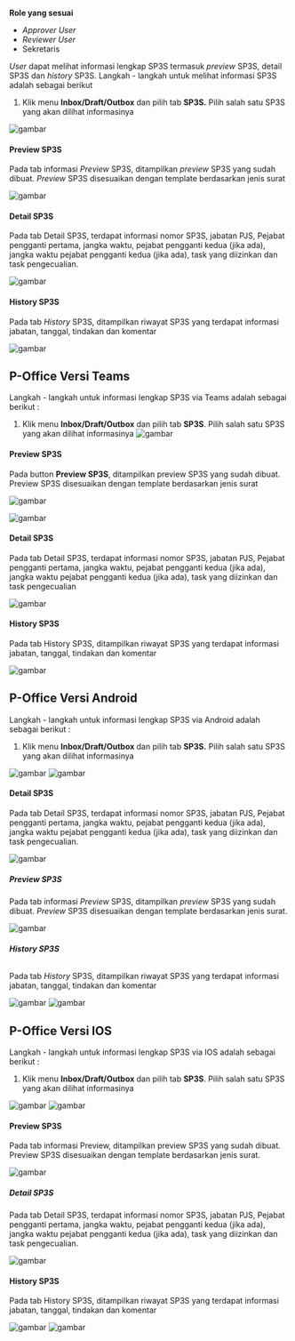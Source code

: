 **Role yang sesuai**

- *Approver User*
- *Reviewer User*
- Sekretaris

*User* dapat melihat informasi lengkap SP3S termasuk *preview* SP3S, detail SP3S dan *history* SP3S. Langkah - langkah untuk melihat informasi SP3S adalah sebagai berikut

1. Klik menu **Inbox/Draft/Outbox** dan pilih tab **SP3S.** Pilih salah satu SP3S yang akan dilihat informasinya

![gambar](SP3S/SP3S_Web/SP26.png)

#### **Preview SP3S**

Pada tab informasi *Preview* SP3S, ditampilkan *preview* SP3S yang sudah dibuat. *Preview* SP3S disesuaikan dengan template berdasarkan jenis surat

![gambar](SP3S/SP3S_Web/SP27.png)

#### **Detail SP3S**

Pada tab Detail SP3S, terdapat informasi nomor SP3S, jabatan PJS, Pejabat pengganti pertama, jangka waktu, pejabat pengganti kedua (jika ada), jangka waktu pejabat pengganti kedua (jika ada), task yang diizinkan dan task pengecualian.

![gambar](SP3S/SP3S_Web/SP28.png)

#### **History SP3S**

Pada tab *History* SP3S, ditampilkan riwayat SP3S yang terdapat informasi jabatan, tanggal, tindakan dan komentar

![gambar](SP3S/SP3S_Web/SP29.png)

## **P-Office Versi Teams**


Langkah - langkah untuk informasi lengkap SP3S via Teams adalah sebagai berikut :

1. Klik menu **Inbox/Draft/Outbox** dan pilih tab **SP3S**. Pilih salah satu SP3S yang akan dilihat informasinya
![gambar](SP3S/SP3S_Teams/SP3S26.png)

#### **Preview SP3S**

Pada button **Preview SP3S**, ditampilkan preview SP3S yang sudah dibuat. Preview SP3S disesuaikan dengan template berdasarkan jenis surat

![gambar](SP3S/SP3S_Teams/SP3S27.png)

![gambar](SP3S/SP3S_Teams/SP3S28.png)

#### **Detail SP3S**

Pada tab Detail SP3S, terdapat informasi nomor SP3S, jabatan PJS, Pejabat pengganti pertama, jangka waktu, pejabat pengganti kedua (jika ada), jangka waktu pejabat pengganti kedua (jika ada), task yang diizinkan dan task pengecualian

![gambar](SP3S/SP3S_Teams/SP3S29.png)

#### **History SP3S**

Pada tab History SP3S, ditampilkan riwayat SP3S yang terdapat informasi jabatan, tanggal, tindakan dan komentar

![gambar](SP3S/SP3S_Teams/SP3S30.png)

## **P-Office Versi Android**

Langkah - langkah untuk informasi lengkap SP3S via Android adalah sebagai berikut :

1. Klik menu **Inbox/Draft/Outbox** dan pilih tab **SP3S.** Pilih salah satu SP3S yang akan dilihat informasinya

![gambar](SP3S/SP3S_Android/InfoSP3S/A01.jpg) ![gambar](SP3S/SP3S_Android/InfoSP3S/A02.jpg)

#### **Detail SP3S**

Pada tab Detail SP3S, terdapat informasi nomor SP3S, jabatan PJS, Pejabat pengganti pertama, jangka waktu, pejabat pengganti kedua (jika ada), jangka waktu pejabat pengganti kedua (jika ada), task yang diizinkan dan task pengecualian.

![gambar](SP3S/SP3S_Android/InfoSP3S/D01.jpg)

##### **Preview SP3S**

Pada tab informasi _Preview_ SP3S, ditampilkan _preview_ SP3S yang sudah dibuat. _Preview_ SP3S disesuaikan dengan template berdasarkan jenis surat.

![gambar](SP3S/SP3S_Android/InfoSP3S/P01.jpg) 

###### **History SP3S**

Pada tab _History_ SP3S, ditampilkan riwayat SP3S yang terdapat informasi jabatan, tanggal, tindakan dan komentar

![gambar](SP3S/SP3S_Android/InfoSP3S/H01.jpg) ![gambar](SP3S/SP3S_Android/InfoSP3S/H02.jpg)

## **P-Office Versi IOS**

Langkah - langkah untuk informasi lengkap SP3S via IOS adalah sebagai berikut :

1.	Klik menu **Inbox/Draft/Outbox** dan pilih tab **SP3S**. Pilih salah satu SP3S yang akan dilihat informasinya

![gambar](SP3S/SP3S_IOS/SP3S-16.1.png) ![gambar](SP3S/SP3S_IOS/SP3S-16.2.png)

#### **Preview SP3S**

Pada tab informasi Preview, ditampilkan preview SP3S yang sudah dibuat. Preview SP3S disesuaikan dengan template berdasarkan jenis surat.

![gambar](SP3S/SP3S_IOS/SP3S-17.png)

##### **Detail SP3S**

Pada tab Detail SP3S, terdapat informasi nomor SP3S, jabatan PJS, Pejabat pengganti pertama, jangka waktu, pejabat pengganti kedua (jika ada), jangka waktu pejabat pengganti kedua (jika ada), task yang diizinkan dan task pengecualian.

![gambar](SP3S/SP3S_IOS/SP3S-18.png)

#### **History SP3S**

Pada tab History SP3S, ditampilkan riwayat SP3S yang terdapat informasi jabatan, tanggal, tindakan dan komentar

![gambar](SP3S/SP3S_IOS/SP3S-19.1.png) ![gambar](SP3S/SP3S_IOS/SP3S-19.2.png)